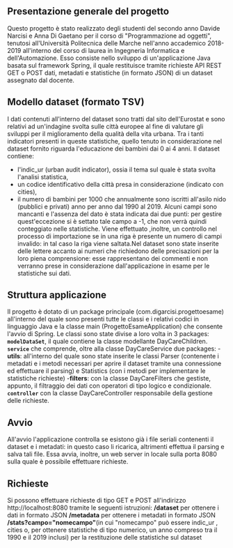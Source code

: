 ## Presentazione generale del progetto

Questo progetto è stato realizzato degli studenti del secondo anno Davide Narcisi e Anna Di Gaetano per il corso di "Programmazione ad oggetti", tenutosi all'Università Politecnica delle Marche nell'anno accademico 2018-2019 all'interno del corso di laurea in Ingegneria Informatica e dell'Automazione.
Esso consiste nello sviluppo di un'applicazione Java basata sul framework Spring, il quale restituisce tramite richieste API REST GET o POST dati, metadati e statistiche (in formato JSON) di un dataset assegnato dal docente.

## Modello dataset (formato TSV)

I dati contenuti all'interno del dataset sono tratti dal sito dell'Eurostat e sono relativi ad un'indagine svolta sulle città europee al fine di valutare gli sviluppi per il miglioramento della qualità della vita urbana. Tra i tanti indicatori presenti in queste statistiche, quello tenuto in considerazione nel dataset fornito riguarda l'educazione dei bambini dai 0 ai 4 anni. 
Il dataset contiene:
- l'indic_ur (urban audit indicator), ossia il tema sul quale è stata svolta l'analisi statistica,
- un codice identificativo della città presa in considerazione (indicato con cities),
- il numero di bambini per 1000 che annualmente sono iscritti all'asilo nido (pubblici e privati) anno per anno dal 1990 al 2019. 
Alcuni campi sono mancanti e l'assenza del dato è stata indicata dai due punti: per gestire quest'eccezione si è settato tale campo a -1, che non verrà quindi conteggiato nelle statistiche.
Viene effettuato ,inoltre, un controllo nel processo di importazione se in una riga è presente un numero di campi invalido: in tal caso la riga viene saltata.Nel dataset sono state inserite delle lettere accanto ai numeri che richiedono delle precisazioni per la loro piena comprensione: esse rappresentano dei commenti e non verranno prese in considerazione dall'applicazione in esame per le statistiche sui dati.

## Struttura applicazione

Il progetto è dotato di un package principale (com.digarcisi.progettoesame) all'interno del quale sono presenti tutte le classi e i relativi codici in linguaggio Java e la classe main (ProgettoEsameApplication) che consente l'avvio di Spring. 
Le classi sono state divise a loro volta in 3 packages:
**`modelDataSet`**, il quale contiene la classe modellante DayCareChildren.
**`service`** che comprende, oltre alla classe DayCareService due packages:
      -**utils**: all'interno del quale sono state inserite le classi Parser (contenente i metadati e i metodi necessari per aprire il dataset tramite una connessione  
                  ed effettuare il parsing) e Statistics (con i metodi per implementare le statistiche richieste)
      -**filters**: con la classe DayCareFilters che gestiste, appunto, il filtraggio dei dati con operatori di tipo logico e condizionale.
**`controller`** con la classe DayCareController responsabile della gestione delle richieste.

## Avvio

All'avvio l'applicazione controlla se esistono già i file seriali contenenti il dataset e i metadati: in questo caso li ricarica, altrimenti effettua il parsing e salva tali file. Essa avvia, inoltre, un web server in locale sulla porta 8080 sulla quale è possibile effettuare richieste.

## Richieste

Si possono effettuare richieste di tipo GET e POST all'indirizzo http://localhost:8080 tramite le seguenti istruzioni:
**/dataset** per ottenere i dati in formato JSON
**/metadata** per ottenere i metadati in formato JSON
**/stats?campo="nomecampo"**(in cui "nomecampo" può essere indic_ur , cities o, per ottenere statistiche di tipo numerico, un anno compreso tra il 1990 e il 2019 inclusi) per la restituzione delle statistiche sul dataset
